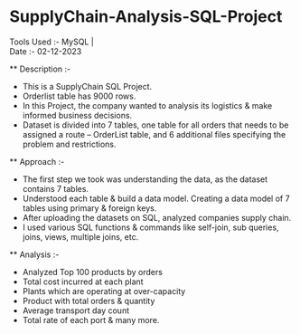 # SupplyChain-Analysis-SQL-Project

  Tools Used :- MySQL |   
  Date :- 02-12-2023

 ** Description :- 
 
 * This is a SupplyChain SQL Project.
 * Orderlist table has 9000 rows.
 * In this Project, the company wanted to analysis its logistics & make informed business decisions.
 * Dataset is divided into 7 tables, one table for all orders that needs to be assigned a route – OrderList table, and 6 additional files specifying the problem and restrictions.

 ** Approach :- 
 
 *  The first step we took was understanding the data, as the dataset contains 7 tables.
 *  Understood each table & build a data model. Creating a data model of 7 tables using primary & foreign keys.
 *  After uploading the datasets on SQL, analyzed companies supply chain.
 *  I used various SQL functions & commands like self-join, sub queries, joins, views, multiple joins, etc.

 **  Analysis :-
 
 * Analyzed Top 100 products by orders
 * Total cost incurred at each plant
 * Plants which are operating at over-capacity
 * Product with total orders & quantity
 * Average transport day count
 * Total rate of each port & many more.
